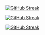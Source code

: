 [![GitHub Streak](https://streak-stats.demolab.com/Bryan-Brito=DenverCoder1)](https://git.io/streak-stats)

[![GitHub Streak](https://streak-stats.demolab.com?user=Bryan-Brito&theme=dark&hide_border=true&locale=pt_BR)](https://git.io/streak-stats)

<a href="https://git.io/streak-stats"><img src="https://streak-stats.demolab.com?user=Bryan-Brito&theme=onedark" alt="GitHub Streak" /></a>
